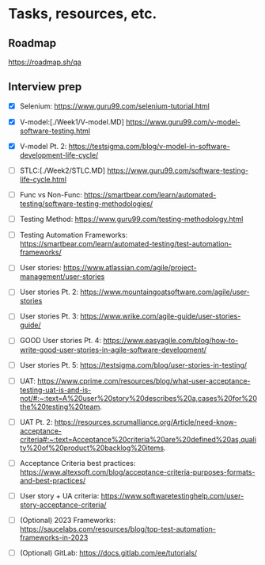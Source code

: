 # Tasks, resources, etc.

## Roadmap

https://roadmap.sh/qa

## Interview prep

- [x] Selenium: https://www.guru99.com/selenium-tutorial.html

- [x] V-model:[./Week1/V-model.MD] https://www.guru99.com/v-model-software-testing.html

- [X] V-model Pt. 2: https://testsigma.com/blog/v-model-in-software-development-life-cycle/

- [ ] STLC:[./Week2/STLC.MD] https://www.guru99.com/software-testing-life-cycle.html

- [ ] Func vs Non-Func: https://smartbear.com/learn/automated-testing/software-testing-methodologies/

- [ ] Testing Method: https://www.guru99.com/testing-methodology.html

- [ ] Testing Automation Frameworks: https://smartbear.com/learn/automated-testing/test-automation-frameworks/

- [ ] User stories: https://www.atlassian.com/agile/project-management/user-stories

- [ ] User stories Pt. 2: https://www.mountaingoatsoftware.com/agile/user-stories

- [ ] User stories Pt. 3: https://www.wrike.com/agile-guide/user-stories-guide/

- [ ] GOOD User stories Pt. 4: https://www.easyagile.com/blog/how-to-write-good-user-stories-in-agile-software-development/

- [ ] User stories Pt. 5:
https://testsigma.com/blog/user-stories-in-testing/

- [ ] UAT: https://www.cprime.com/resources/blog/what-user-acceptance-testing-uat-is-and-is-not/#:~:text=A%20user%20story%20describes%20a,cases%20for%20the%20testing%20team.

- [ ] UAT Pt. 2: https://resources.scrumalliance.org/Article/need-know-acceptance-criteria#:~:text=Acceptance%20criteria%20are%20defined%20as,quality%20of%20product%20backlog%20items.

- [ ] Acceptance Criteria best practices: https://www.altexsoft.com/blog/acceptance-criteria-purposes-formats-and-best-practices/

- [ ] User story + UA criteria: https://www.softwaretestinghelp.com/user-story-acceptance-criteria/

- [ ] (Optional) 2023 Frameworks: https://saucelabs.com/resources/blog/top-test-automation-frameworks-in-2023

- [ ] (Optional) GitLab: https://docs.gitlab.com/ee/tutorials/
